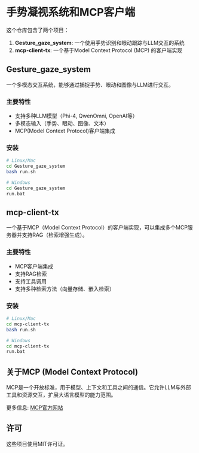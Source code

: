 # 手势凝视系统和MCP客户端

这个仓库包含了两个项目：
1. **Gesture_gaze_system**: 一个使用手势识别和眼动跟踪与LLM交互的系统
2. **mcp-client-tx**: 一个基于Model Context Protocol (MCP) 的客户端实现

## Gesture_gaze_system

一个多模态交互系统，能够通过捕捉手势、眼动和图像与LLM进行交互。

### 主要特性
- 支持多种LLM模型（Phi-4, QwenOmni, OpenAI等）
- 多模态输入（手势、眼动、图像、文本）
- MCP(Model Context Protocol)客户端集成

### 安装

```bash
# Linux/Mac
cd Gesture_gaze_system
bash run.sh

# Windows
cd Gesture_gaze_system
run.bat
```

## mcp-client-tx

一个基于MCP（Model Context Protocol）的客户端实现，可以集成多个MCP服务器并支持RAG（检索增强生成）。

### 主要特性
- MCP客户端集成
- 支持RAG检索
- 支持工具调用
- 支持多种检索方法（向量存储、嵌入检索）

### 安装

```bash
# Linux/Mac
cd mcp-client-tx
bash run.sh

# Windows
cd mcp-client-tx
run.bat
```

## 关于MCP (Model Context Protocol)

MCP是一个开放标准，用于模型、上下文和工具之间的通信。它允许LLM与外部工具和资源交互，扩展大语言模型的能力范围。

更多信息: [MCP官方网站](https://modelcontextprotocol.io/)

## 许可

这些项目使用MIT许可证。
